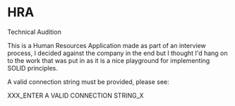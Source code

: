 # HRA
Technical Audition

This is a Human Resources Application made as part of an interview process, I decided against the company in the end but I thought I'd hang on to the work that was put in as it is a nice playground for implementing SOLID principles.

A valid connection string must be provided, please see:
    
XXX_ENTER A VALID CONNECTION STRING_X
